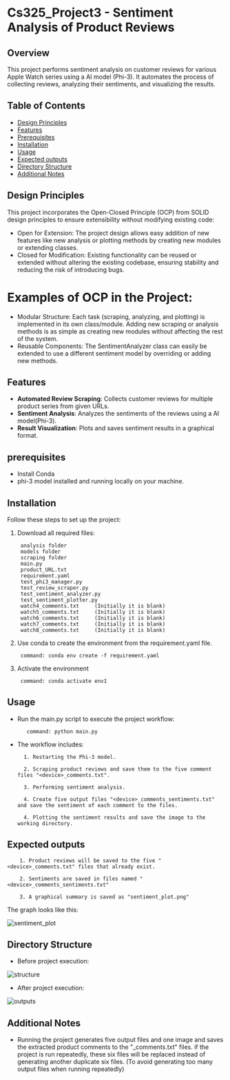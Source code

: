# Cs325_Project3 - Sentiment Analysis of Product Reviews

## Overview
This project performs sentiment analysis on customer reviews for various Apple Watch series using a AI model (Phi-3). It automates the process of collecting reviews, analyzing their sentiments, and visualizing the results.

## Table of Contents
- [Design Principles](#design-principles)
- [Features](#features)
- [Prerequisites](#prerequisites)
- [Installation](#installation)
- [Usage](#usage)
- [Expected outputs](#expected-outputs)
- [Directory Structure](#directory-structure)
- [Additional Notes](#additional-notes)

## Design Principles
This project incorporates the Open-Closed Principle (OCP) from SOLID design principles to ensure extensibility without modifying existing code:
- Open for Extension: The project design allows easy addition of new features like new analysis or plotting methods by creating new modules or extending classes.
- Closed for Modification: Existing functionality can be reused or extended without altering the existing codebase, ensuring stability and reducing the risk of introducing bugs.

# Examples of OCP in the Project:
- Modular Structure: Each task (scraping, analyzing, and plotting) is implemented in its own class/module. Adding new scraping or analysis methods is as simple as creating new modules without affecting the rest of the system.
- Reusable Components: The SentimentAnalyzer class can easily be extended to use a different sentiment model by overriding or adding new methods.

## Features
- **Automated Review Scraping**: Collects customer reviews for multiple product series from given URLs.
- **Sentiment Analysis**: Analyzes the sentiments of the reviews using a AI model(Phi-3).
- **Result Visualization**: Plots and saves sentiment results in a graphical format.

## prerequisites
- Install Conda
- phi-3 model installed and running locally on your machine.


## Installation

Follow these steps to set up the project:
1. Download all required files: 

        analysis folder
        models folder
        scraping folder
        main.py
        product_URL.txt
        requirement.yaml
        test_phi3_manager.py
        test_review_scraper.py
        test_sentiment_analyzer.py
        test_sentiment_plotter.py
        watch4_comments.txt     (Initially it is blank)
        watch5_comments.txt     (Initially it is blank)
        watch6_comments.txt     (Initially it is blank)
        watch7_comments.txt     (Initially it is blank)
        watch8_comments.txt     (Initially it is blank)
        

2. Use conda to create the environment from the requirement.yaml file.

        command: conda env create -f requirement.yaml

3. Activate the environment

        command: conda activate env1


## Usage
- Run the main.py script to execute the project workflow:
  
         command: python main.py

- The workflow includes:

        1. Restarting the Phi-3 model.
  
        2. Scraping product reviews and save them to the five comment files "<device>_comments.txt".
  
        3. Performing sentiment analysis.
  
        4. Create five output files "<device>_comments_sentiments.txt" and save the sentiment of each comment to the files.
  
        4. Plotting the sentiment results and save the image to the working directory.

## Expected outputs

        1. Product reviews will be saved to the five "<device>_comments.txt" files that already exist.
  
        2. Sentiments are saved in files named "<device>_comments_sentiments.txt"
  
        3. A graphical summary is saved as "sentiment_plot.png"

The graph looks like this:

![sentiment_plot](https://github.com/user-attachments/assets/f5f742b5-40e2-4c22-a4f9-4811d3266aa3)


## Directory Structure
- Before project execution:
  
![structure](https://github.com/user-attachments/assets/c2a4c696-ab68-4ce7-86d2-0eb288e34a74)

- After project execution:
  
![outputs](https://github.com/user-attachments/assets/d64eb268-69a9-4467-9199-4f5c202505be)

## Additional Notes
- Running the project generates five output files and one image and saves the extracted product comments to the "_comments.txt" files. if the project is run repeatedly, these six files will be replaced instead of generating another duplicate six files. (To avoid generating too many output files when running repeatedly)


